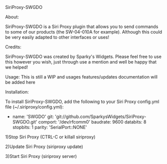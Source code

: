 SiriProxy-SWGDO

About:

SiriProxy-SWGDO is a Siri Proxy plugin that allows you to send commands to some of our products (the SW-04-010A for example). Although this could be very easily adapted to other interfaces or uses!

Credits:

SiriProxy-SWGDO was created by Sparky's Widgets. Please feel free to use this however you wish, just through use a mention and well be happy that we helped!

Usage:
This is still a WIP and usages features/updates documentation will be added here

Installation:

To install SiriProxy-SWGDO, add the following to your Siri Proxy config.yml file (~/.siriproxy/config.yml):

- name: 'SWGDO'
  git: 'git://github.com/SparkysWidgets/SiriProxy-SWGDO.git'
  comport: '/dev/rfcomm0'
  baudrate: 9600 
  databits: 8 
  stopbits: 1
  parity: 'SerialPort::NONE' 

1)Stop Siri Proxy (CTRL-C or killall siriproxy)

2)Update Siri Proxy (siriproxy update)

3)Start Siri Proxy (siriproxy server)

